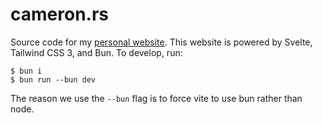 # cameron.rs

Source code for my [personal website](https://cameron.rs).
This website is powered by Svelte, Tailwind CSS 3, and Bun. To develop, run:

```
$ bun i
$ bun run --bun dev
```

The reason we use the `--bun` flag is to force vite to use bun rather than node.